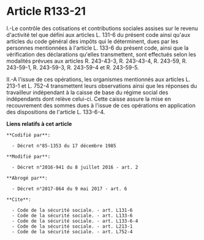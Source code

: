 # Article R133-21

I.-Le contrôle des cotisations et contributions sociales assises sur le revenu d'activité tel que défini aux articles L.
131-6 du présent code ainsi qu'aux articles du code général des impôts qui le déterminent, dues par les personnes mentionnées
à l'article L. 133-6 du présent code, ainsi que la vérification des déclarations qu'elles transmettent, sont effectués selon
les modalités prévues aux articles R. 243-43-3, R. 243-43-4, R. 243-59, R. 243-59-1, R. 243-59-3, R. 243-59-4 et R.
243-59-5. 

II.-A l'issue de ces opérations, les organismes mentionnés aux articles L. 213-1 et L. 752-4 transmettent leurs observations
ainsi que les réponses du travailleur indépendant à la caisse de base du régime social des indépendants dont relève celui-ci.
Cette caisse assure la mise en recouvrement des sommes dues à l'issue de ces opérations en application des dispositions de
l'article L. 133-6-4.

**Liens relatifs à cet article**

	**Codifié par**:

	  - Décret n°85-1353 du 17 décembre 1985

	**Modifié par**:

	  - Décret n°2016-941 du 8 juillet 2016 - art. 2

	**Abrogé par**:

	  - Décret n°2017-864 du 9 mai 2017 - art. 6

	**Cite**:

	  - Code de la sécurité sociale. - art. L131-6
	  - Code de la sécurité sociale. - art. L133-6
	  - Code de la sécurité sociale. - art. L133-6-4
	  - Code de la sécurité sociale. - art. L213-1
	  - Code de la sécurité sociale. - art. L752-4
